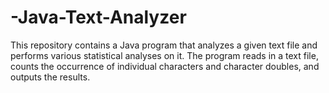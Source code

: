 # -Java-Text-Analyzer
This repository contains a Java program that analyzes a given text file and performs various statistical analyses on it. The program reads in a text file, counts the occurrence of individual characters and character doubles, and outputs the results.
